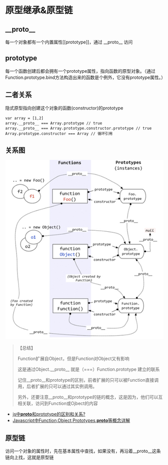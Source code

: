 # 原型继承&原型链

## \_\_proto\_\_

每一个对象都有一个内置属性\[\[prototype\]\]，通过 \_\_proto\_\_ 访问

## prototype

每一个函数创建后都会拥有一个prototype属性，指向函数的原型对象。（通过Function.prototype.bind方法构造出来的函数是个例外，它没有prototype属性。）

## 二者关系

隐式原型指向创建这个对象的函数\(constructor\)的prototype

```
var array = [1,2]
array.__proto__ === Array.prototype // true
array.__proto__ === Array.prototype.constructor.prototype // true
Array.prototype.constructor === Array // 循环引用
```

## 关系图

![](/assets/prototype_and_proto.png)

> 【总结】
>
> Function扩展自Object，但是Function对Object又有影响
>
> 这是通过Object.\_\_proto\_\_ 就是（===）Function.prototype 建立的联系
>
> 记住\_\_proto\_\_和prototype的区别，前者扩展的只可以被Function直接调用，后者扩展的只可以通过其实例调用。
>
> 另外，还要注意\_\_proto\_\_和prototype的链的概念，这是因为，他们可以互相关联，访问到Function或Ojbect的内容

* [js中**proto**和prototype的区别和关系?](https://www.zhihu.com/question/34183746)
* [Javascript中Function,Object,Prototypes,**proto**等概念详解](http://anykoro.sinaapp.com/2012/01/31/javascript%E4%B8%ADfunctionobjectprototypes\_\_proto\_\_%E7%AD%89%E6%A6%82%E5%BF%B5%E8%AF%A6%E8%A7%A3/)

## 原型链

访问一个对象的属性时，先在基本属性中查找，如果没有，再沿着\_\_proto\_\_这条链向上找，这就是原型链

